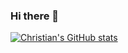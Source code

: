 ### Hi there 👋

[![Christian's GitHub stats](https://github-readme-stats.vercel.app/api?username=scoogii)](https://github.com/anuraghazra/github-readme-stats&theme=onedark)
